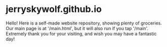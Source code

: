 # jerryskywolf.github.io
Hello! Here is a self-made website repository, showing plenty of groceries.
Our main page is at '/main.html', but it will also run if you tap '/main'.
Extremely thank you for your visiting, and wish you may have a fantastic day!
